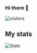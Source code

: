 ### Hi there 👋

![visitors](https://visitor-badge.glitch.me/badge?page_id=underlyingglitch.visitor-badge)

## My stats
![Stats](https://github-readme-stats.vercel.app/api?username=underlyingglitch&show_icons=true&theme=gotham)
